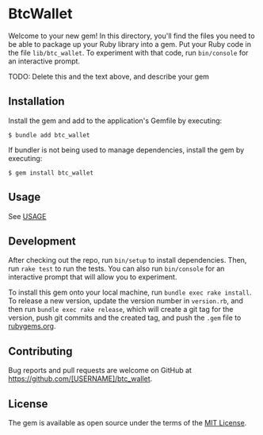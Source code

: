 # BtcWallet

Welcome to your new gem! In this directory, you'll find the files you need to be able to package up your Ruby library into a gem. Put your Ruby code in the file `lib/btc_wallet`. To experiment with that code, run `bin/console` for an interactive prompt.

TODO: Delete this and the text above, and describe your gem

## Installation

Install the gem and add to the application's Gemfile by executing:

    $ bundle add btc_wallet

If bundler is not being used to manage dependencies, install the gem by executing:

    $ gem install btc_wallet

## Usage

See [USAGE](USAGE.md)

## Development

After checking out the repo, run `bin/setup` to install dependencies. Then, run `rake test` to run the tests. You can also run `bin/console` for an interactive prompt that will allow you to experiment.

To install this gem onto your local machine, run `bundle exec rake install`. To release a new version, update the version number in `version.rb`, and then run `bundle exec rake release`, which will create a git tag for the version, push git commits and the created tag, and push the `.gem` file to [rubygems.org](https://rubygems.org).

## Contributing

Bug reports and pull requests are welcome on GitHub at https://github.com/[USERNAME]/btc_wallet.

## License

The gem is available as open source under the terms of the [MIT License](https://opensource.org/licenses/MIT).
